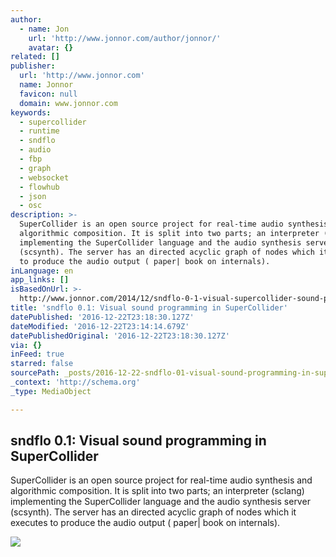 ```yaml
---
author:
  - name: Jon
    url: 'http://www.jonnor.com/author/jonnor/'
    avatar: {}
related: []
publisher:
  url: 'http://www.jonnor.com'
  name: Jonnor
  favicon: null
  domain: www.jonnor.com
keywords:
  - supercollider
  - runtime
  - sndflo
  - audio
  - fbp
  - graph
  - websocket
  - flowhub
  - json
  - osc
description: >-
  SuperCollider is an open source project for real-time audio synthesis and
  algorithmic composition. It is split into two parts; an interpreter (sclang)
  implementing the SuperCollider language and the audio synthesis server
  (scsynth). The server has an directed acyclic graph of nodes which it executes
  to produce the audio output ( paper| book on internals).
inLanguage: en
app_links: []
isBasedOnUrl: >-
  http://www.jonnor.com/2014/12/sndflo-0-1-visual-supercollider-sound-programming/
title: 'sndflo 0.1: Visual sound programming in SuperCollider'
datePublished: '2016-12-22T23:18:30.127Z'
dateModified: '2016-12-22T23:14:14.679Z'
datePublishedOriginal: '2016-12-22T23:18:30.127Z'
via: {}
inFeed: true
starred: false
sourcePath: _posts/2016-12-22-sndflo-01-visual-sound-programming-in-supercollider.md
_context: 'http://schema.org'
_type: MediaObject

---
```

<article style=""><h1>sndflo 0.1: Visual sound programming in SuperCollider</h1><p>SuperCollider is an open source project for real-time audio synthesis and algorithmic composition. It is split into two parts; an interpreter (sclang) implementing the SuperCollider language and the audio synthesis server (scsynth). The server has an directed acyclic graph of nodes which it executes to produce the audio output ( paper| book on internals).</p><img src="http://i3.ytimg.com/vi/5Rx_WBJD2Mw/hqdefault.jpg" /></article>
